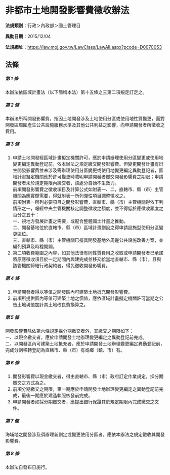 # 非都市土地開發影響費徵收辦法

**法規類別**：行政＞內政部＞國土管理目

**異動日期**：2015/12/04  

**法規網址**：https://law.moj.gov.tw/LawClass/LawAll.aspx?pcode=D0070053





## 法條
##### 第 1 條
本辦法依區域計畫法（以下簡稱本法）第十五條之三第二項規定訂定之。

##### 第 2 條
本辦法所稱開發影響費，指因土地開發涉及土地使用分區或使用地性質變更，而對開發區周圍產生公共設施服務水準及其他公共利益之影響，向申請開發者所徵收之費用。

##### 第 3 條
1. 申請土地開發經區域計畫擬定機關許可，應於申請辦理使用分區變更或使用地變更編定異動登記前，依本辦法之規定繳交開發影響費。但變更開發計畫有衍生開發影響費並未涉及需辦理使用分區變更或使用地變更編定異動登記者，區域計畫擬定機關應於許可變更時載明申請開發者繳交開發影響費之期限；申請開發者未於規定期限內繳交者，該處分自始不生效力。  
前項開發影響費之徵收項目及計算公式如附表一、二，直轄市、縣（市）主管機關為應實際需要，得就附表一所列彈性項目調整徵收之。  
前項附表一所列必要項目之開發影響費，直轄市、縣（市）主管機關得依下列情形之一，報經中央主管機關核定調整徵收之額度，並不得低於應徵收額度之百分之五十：  
一、視地方發展計畫之需要，或配合整體國土計畫之推動。  
二、開發基地位於直轄市、縣（市）區域計畫劃設之得申請設施型使用分區變更區位。  
三、直轄市、縣（市）主管機關已擬具開發基地外周邊公共設施改善方案，並編列預算及時程開闢。
1. 第二項收費範圍之內容，如其他法律有同性質費用之收取或申請開發者已承諾將原應徵收項目於一定期間內興建完成並移交給當地直轄市、縣（市），且與該管機關締結行政契約者，得免徵收開發影響費。

##### 第 4 條
1. 申請開發者得以等值之開發區內可建築土地抵充開發影響費。
1. 前項所提供區內等值可建築土地之價值，應依區域計畫擬定機關許可當期之公告土地現值加計其土地改良費換算之。

##### 第 5 條
開發影響費除依第六條規定採分期繳交者外，其繳交之期限如下：  
一、以現金繳交者，應於申請開發土地辦理變更編定之異動登記前完成。  
二、以開發區內可建築土地抵充者，應於申請開發土地辦理變更編定異動登記前，完成分割移轉登記為直轄市、縣（市）有或鄉（鎮、市）有。  

##### 第 6 條
1. 開發影響費以現金繳交者，得由直轄市、縣（市）政府訂定作業規定，採分期繳交之方式為之。
1. 前項分期繳交之期限，第一期應於申請開發土地辦理變更編定之異動登記前完成，最後一期應於建造執照核發前完成。
1. 申請開發者如採分期繳交者，應提出銀行保證其於規定期限內完成繳交之文件。

##### 第 7 條
海埔地之開發涉及須辦理新劃定或變更使用分區者，應依本辦法之規定徵收其開發影響費。

##### 第 8 條
本辦法自發布日施行。


